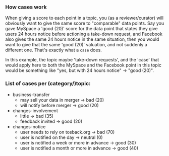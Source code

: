 ### How cases work

When giving a score to each point in a topic, you (as a reviewer/curator) will obviously want to give the same score to "comparable" data points. Say you gave MySpace a 'good (20)' score for the data point that states they give users 24 hours notice before actioning a take-down request, and Facebook also gives the same 24 hours notice in the same situation, then you would want to give that the same 'good (20)' valuation, and not suddenly a different one. That's exactly what a `case` does.

In this example, the topic maybe 'take-down requests', and the 'case' that would apply here to both the MySpace and the Facebook point in this topic would be something like "yes, but with 24 hours notice" -> "good (20)".

### List of cases per (category/)topic:

* business-transfer
  * may sell your data in merger → bad (20)
  * will notify before merger → good (20)
* changes-involvement
  * little → bad (35)
  * feedback invited → good (20)
* changes-notice
  * user needs to rely on tosback.org → bad (70)
  * user is notified on the day → neutral (0)
  * user is notified a week or more in advance → good (30)
  * user is notified a month or more in advance → good (40)